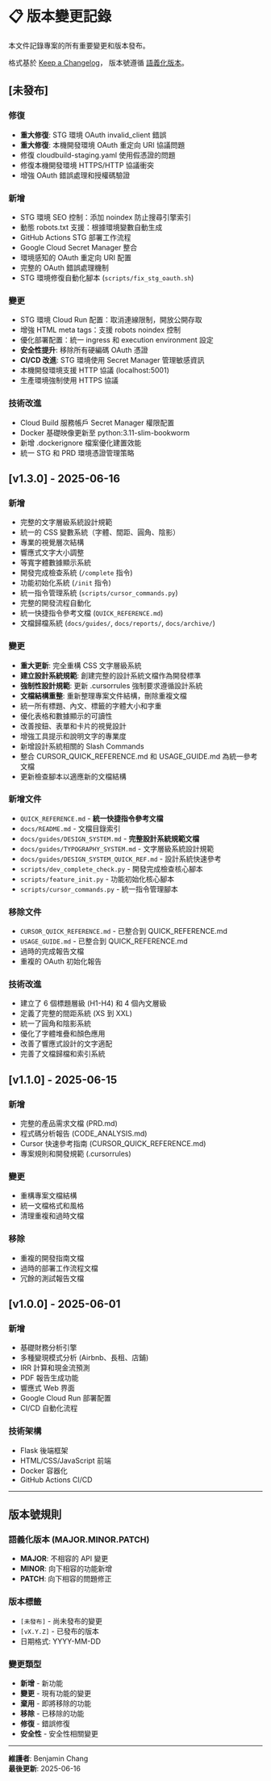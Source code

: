 # 📋 版本變更記錄

本文件記錄專案的所有重要變更和版本發布。

格式基於 [Keep a Changelog](https://keepachangelog.com/zh-TW/1.0.0/)，
版本號遵循 [語義化版本](https://semver.org/lang/zh-TW/)。

## [未發布]

### 修復
- **重大修復**: STG 環境 OAuth invalid_client 錯誤
- **重大修復**: 本機開發環境 OAuth 重定向 URI 協議問題
- 修復 cloudbuild-staging.yaml 使用假憑證的問題
- 修復本機開發環境 HTTPS/HTTP 協議衝突
- 增強 OAuth 錯誤處理和授權碼驗證

### 新增
- STG 環境 SEO 控制：添加 noindex 防止搜尋引擎索引
- 動態 robots.txt 支援：根據環境變數自動生成
- GitHub Actions STG 部署工作流程
- Google Cloud Secret Manager 整合
- 環境感知的 OAuth 重定向 URI 配置
- 完整的 OAuth 錯誤處理機制
- STG 環境修復自動化腳本 (`scripts/fix_stg_oauth.sh`)

### 變更
- STG 環境 Cloud Run 配置：取消連線限制，開放公開存取
- 增強 HTML meta tags：支援 robots noindex 控制
- 優化部署配置：統一 ingress 和 execution environment 設定
- **安全性提升**: 移除所有硬編碼 OAuth 憑證
- **CI/CD 改進**: STG 環境使用 Secret Manager 管理敏感資訊
- 本機開發環境支援 HTTP 協議 (localhost:5001)
- 生產環境強制使用 HTTPS 協議

### 技術改進
- Cloud Build 服務帳戶 Secret Manager 權限配置
- Docker 基礎映像更新至 python:3.11-slim-bookworm
- 新增 .dockerignore 檔案優化建置效能
- 統一 STG 和 PRD 環境憑證管理策略

## [v1.3.0] - 2025-06-16

### 新增
- 完整的文字層級系統設計規範
- 統一的 CSS 變數系統（字體、間距、圓角、陰影）
- 專業的視覺層次結構
- 響應式文字大小調整
- 等寬字體數據顯示系統
- 開發完成檢查系統 (`/complete` 指令)
- 功能初始化系統 (`/init` 指令)
- 統一指令管理系統 (`scripts/cursor_commands.py`)
- 完整的開發流程自動化
- 統一快捷指令參考文檔 (`QUICK_REFERENCE.md`)
- 文檔歸檔系統 (`docs/guides/`, `docs/reports/`, `docs/archive/`)

### 變更
- **重大更新**: 完全重構 CSS 文字層級系統
- **建立設計系統規範**: 創建完整的設計系統文檔作為開發標準
- **強制性設計規範**: 更新 .cursorrules 強制要求遵循設計系統
- **文檔結構重整**: 重新整理專案文件結構，刪除重複文檔
- 統一所有標題、內文、標籤的字體大小和字重
- 優化表格和數據顯示的可讀性
- 改善按鈕、表單和卡片的視覺設計
- 增強工具提示和說明文字的專業度
- 新增設計系統相關的 Slash Commands
- 整合 CURSOR_QUICK_REFERENCE.md 和 USAGE_GUIDE.md 為統一參考文檔
- 更新檢查腳本以適應新的文檔結構

### 新增文件
- `QUICK_REFERENCE.md` - **統一快捷指令參考文檔**
- `docs/README.md` - 文檔目錄索引
- `docs/guides/DESIGN_SYSTEM.md` - **完整設計系統規範文檔**
- `docs/guides/TYPOGRAPHY_SYSTEM.md` - 文字層級系統設計規範
- `docs/guides/DESIGN_SYSTEM_QUICK_REF.md` - 設計系統快速參考
- `scripts/dev_complete_check.py` - 開發完成檢查核心腳本
- `scripts/feature_init.py` - 功能初始化核心腳本
- `scripts/cursor_commands.py` - 統一指令管理腳本

### 移除文件
- `CURSOR_QUICK_REFERENCE.md` - 已整合到 QUICK_REFERENCE.md
- `USAGE_GUIDE.md` - 已整合到 QUICK_REFERENCE.md
- 過時的完成報告文檔
- 重複的 OAuth 初始化報告

### 技術改進
- 建立了 6 個標題層級 (H1-H4) 和 4 個內文層級
- 定義了完整的間距系統 (XS 到 XXL)
- 統一了圓角和陰影系統
- 優化了字體堆疊和顏色應用
- 改善了響應式設計的文字適配
- 完善了文檔歸檔和索引系統

## [v1.1.0] - 2025-06-15

### 新增
- 完整的產品需求文檔 (PRD.md)
- 程式碼分析報告 (CODE_ANALYSIS.md)
- Cursor 快速參考指南 (CURSOR_QUICK_REFERENCE.md)
- 專案規則和開發規範 (.cursorrules)

### 變更
- 重構專案文檔結構
- 統一文檔格式和風格
- 清理重複和過時文檔

### 移除
- 重複的開發指南文檔
- 過時的部署工作流程文檔
- 冗餘的測試報告文檔

## [v1.0.0] - 2025-06-01

### 新增
- 基礎財務分析引擎
- 多種變現模式分析 (Airbnb、長租、店鋪)
- IRR 計算和現金流預測
- PDF 報告生成功能
- 響應式 Web 界面
- Google Cloud Run 部署配置
- CI/CD 自動化流程

### 技術架構
- Flask 後端框架
- HTML/CSS/JavaScript 前端
- Docker 容器化
- GitHub Actions CI/CD

---

## 版本號規則

### 語義化版本 (MAJOR.MINOR.PATCH)

- **MAJOR**: 不相容的 API 變更
- **MINOR**: 向下相容的功能新增
- **PATCH**: 向下相容的問題修正

### 版本標籤

- `[未發布]` - 尚未發布的變更
- `[vX.Y.Z]` - 已發布的版本
- 日期格式: YYYY-MM-DD

### 變更類型

- **新增** - 新功能
- **變更** - 現有功能的變更
- **棄用** - 即將移除的功能
- **移除** - 已移除的功能
- **修復** - 錯誤修復
- **安全性** - 安全性相關變更

---

**維護者**: Benjamin Chang  
**最後更新**: 2025-06-16 